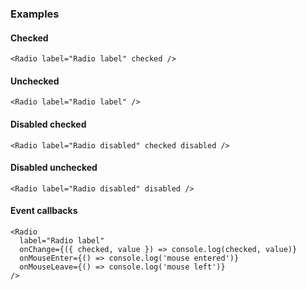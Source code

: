 ### Examples

#### Checked

```
<Radio label="Radio label" checked />
```

#### Unchecked

```
<Radio label="Radio label" />
```

#### Disabled checked

```
<Radio label="Radio disabled" checked disabled />
```

#### Disabled unchecked

```
<Radio label="Radio disabled" disabled />
```

#### Event callbacks

```
<Radio
  label="Radio label"
  onChange={({ checked, value }) => console.log(checked, value)}
  onMouseEnter={() => console.log('mouse entered')}
  onMouseLeave={() => console.log('mouse left')}
/>
```